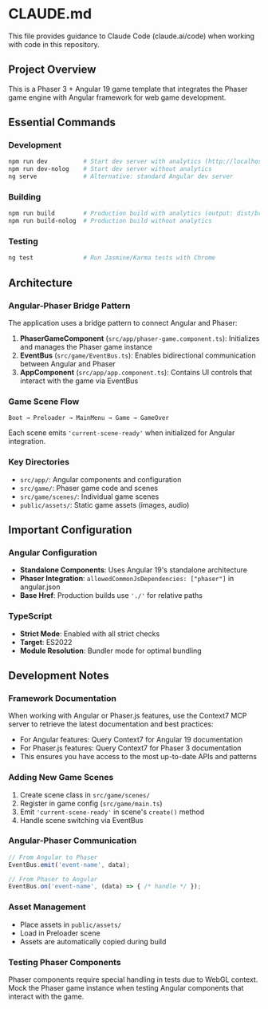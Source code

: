 # CLAUDE.md

This file provides guidance to Claude Code (claude.ai/code) when working with code in this repository.

## Project Overview
This is a Phaser 3 + Angular 19 game template that integrates the Phaser game engine with Angular framework for web game development.

## Essential Commands

### Development
```bash
npm run dev          # Start dev server with analytics (http://localhost:8080)
npm run dev-nolog    # Start dev server without analytics
ng serve             # Alternative: standard Angular dev server
```

### Building
```bash
npm run build        # Production build with analytics (output: dist/browser/)
npm run build-nolog  # Production build without analytics
```

### Testing
```bash
ng test              # Run Jasmine/Karma tests with Chrome
```

## Architecture

### Angular-Phaser Bridge Pattern
The application uses a bridge pattern to connect Angular and Phaser:

1. **PhaserGameComponent** (`src/app/phaser-game.component.ts`): Initializes and manages the Phaser game instance
2. **EventBus** (`src/game/EventBus.ts`): Enables bidirectional communication between Angular and Phaser
3. **AppComponent** (`src/app/app.component.ts`): Contains UI controls that interact with the game via EventBus

### Game Scene Flow
```
Boot → Preloader → MainMenu → Game → GameOver
```
Each scene emits `'current-scene-ready'` when initialized for Angular integration.

### Key Directories
- `src/app/`: Angular components and configuration
- `src/game/`: Phaser game code and scenes
- `src/game/scenes/`: Individual game scenes
- `public/assets/`: Static game assets (images, audio)

## Important Configuration

### Angular Configuration
- **Standalone Components**: Uses Angular 19's standalone architecture
- **Phaser Integration**: `allowedCommonJsDependencies: ["phaser"]` in angular.json
- **Base Href**: Production builds use `'./'` for relative paths

### TypeScript
- **Strict Mode**: Enabled with all strict checks
- **Target**: ES2022
- **Module Resolution**: Bundler mode for optimal bundling

## Development Notes

### Framework Documentation
When working with Angular or Phaser.js features, use the Context7 MCP server to retrieve the latest documentation and best practices:
- For Angular features: Query Context7 for Angular 19 documentation
- For Phaser.js features: Query Context7 for Phaser 3 documentation
- This ensures you have access to the most up-to-date APIs and patterns

### Adding New Game Scenes
1. Create scene class in `src/game/scenes/`
2. Register in game config (`src/game/main.ts`)
3. Emit `'current-scene-ready'` in scene's `create()` method
4. Handle scene switching via EventBus

### Angular-Phaser Communication
```typescript
// From Angular to Phaser
EventBus.emit('event-name', data);

// From Phaser to Angular
EventBus.on('event-name', (data) => { /* handle */ });
```

### Asset Management
- Place assets in `public/assets/`
- Load in Preloader scene
- Assets are automatically copied during build

### Testing Phaser Components
Phaser components require special handling in tests due to WebGL context. Mock the Phaser game instance when testing Angular components that interact with the game.